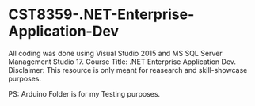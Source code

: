 # CST8359-.NET-Enterprise-Application-Dev
All coding was done using Visual Studio 2015 and MS SQL Server Management Studio 17.
Course Title: .NET Enterprise Application Dev.
Disclaimer: This resource is only meant for reasearch and skill-showcase purposes.

PS: Arduino Folder is for my Testing purposes.
